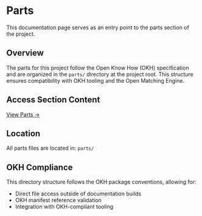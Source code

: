 # Parts

This documentation page serves as an entry point to the parts section of the project.

## Overview

The parts for this project follow the Open Know How (OKH) specification and are organized in the `parts/` directory at the project root. This structure ensures compatibility with OKH tooling and the Open Matching Engine.

## Access Section Content

[View Parts →](../../parts/index.md)

## Location

All parts files are located in: `parts/`

## OKH Compliance

This directory structure follows the OKH package conventions, allowing for:
- Direct file access outside of documentation builds
- OKH manifest reference validation
- Integration with OKH-compliant tooling
